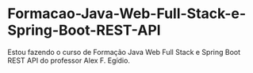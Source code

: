 # Formacao-Java-Web-Full-Stack-e-Spring-Boot-REST-API
Estou fazendo o curso de Formação Java Web Full Stack e Spring Boot REST API do professor Alex F. Egídio.
